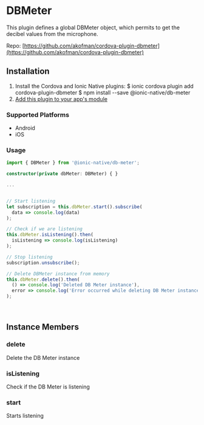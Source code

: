 # DBMeter 

This plugin defines a global DBMeter object, which permits to get the decibel values from the microphone.

Repo: [https://github.com/akofman/cordova-plugin-dbmeter](https://github.com/akofman/cordova-plugin-dbmeter)



## Installation 

<ol>
<li>Install the Cordova and Ionic Native plugins:
<code-block language="shell">$ ionic cordova plugin add cordova-plugin-dbmeter
$ npm install --save @ionic-native/db-meter
</code-block>
</li>
<li><a href="/docs/native/#Add_Plugins_to_Your_App_Module">Add this plugin to your app's module</a></li>
</ol>



### Supported Platforms

* Android
* iOS




### Usage


```typescript
import { DBMeter } from '@ionic-native/db-meter';

constructor(private dbMeter: DBMeter) { }

...


// Start listening
let subscription = this.dbMeter.start().subscribe(
  data => console.log(data)
);

// Check if we are listening
this.dbMeter.isListening().then(
  isListening => console.log(isListening)
);

// Stop listening
subscription.unsubscribe();

// Delete DBMeter instance from memory
this.dbMeter.delete().then(
  () => console.log('Deleted DB Meter instance'),
  error => console.log('Error occurred while deleting DB Meter instance')
);
```




<p><br></p>

## Instance Members

### delete

Delete the DB Meter instance

### isListening

Check if the DB Meter is listening

### start

Starts listening

<p><br></p>

